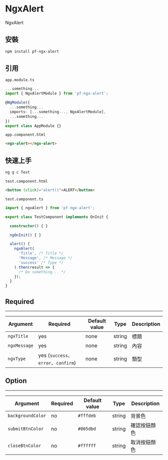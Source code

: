 # NgxAlert

NgxAlert

## 安裝

```bash
npm install pf-ngx-alert
```

## 引用

`app.module.ts`
```typescript
...something...
import { NgxAlertModule } from 'pf-ngx-alert';

@NgModule({
  ...something...
  imports: [...something..., NgxAlertModule],
  ...something...
})
export class AppModule {}
```
`app.component.html`
```html
<ngx-alert></ngx-alert>
```

## 快速上手

```bash
ng g c Test
```

`test.component.html`
```html
<button (click)="alert()">ALERT</button>
```

`test.component.ts`
```typescript
import { ngxAlert } from 'pf-ngx-alert';

export class TestComponent implements OnInit {

  constructor() { }

  ngOnInit() { }

  alert() {
    ngxAlert(
      'Title', /* Title */
      'Message', /* Message */
      'success' /* Type */
    ).then(result => {
      /* Do something... */
    });
  }
}
```
## Required
-------------

| Argument          | Required                                 | Default value    | Type      | Description                     |
| ----------------- | ---------------------------------------- | ---------------- | --------- | ------------------------------- |
| `ngxTitle`        | yes                                      | none             | string    | 標題 |
| `ngxMessage`      | yes                                      | none             | string    | 內容 |
| `ngxType`         | yes (`success`、`error`、`confirm`)      | none            | string    | 類型 |

## Option
-------------

| Argument                 | Required | Default value      | Type      | Description                     |
| ------------------------ | -------- | ------------------ | --------- | ------------------------------- |
| `backgroundColor`        | no       | `#fffdeb`          | string    | 背景色                           |
| `submitBtnColor`         | no       | `#005dbd`          | string    | 確認按鈕顏色                      |
| `closeBtnColor`          | no       | `#ffffff`          | string    | 取消按鈕顏色                      |
